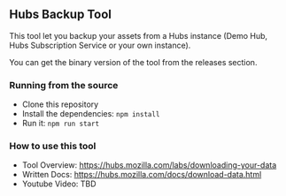 ## Hubs Backup Tool

This tool let you backup your assets from a Hubs instance (Demo Hub, Hubs Subscription Service or your own instance).

You can get the binary version of the tool from the releases section. 

### Running from the source
- Clone this repository
- Install the dependencies: `npm install`
- Run it: `npm run start`

### How to use this tool
- Tool Overview: https://hubs.mozilla.com/labs/downloading-your-data
- Written Docs: https://hubs.mozilla.com/docs/download-data.html
- Youtube Video: TBD